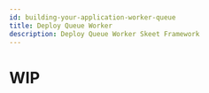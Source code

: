 ```yaml
---
id: building-your-application-worker-queue
title: Deploy Queue Worker
description: Deploy Queue Worker Skeet Framework
---
```


# WIP